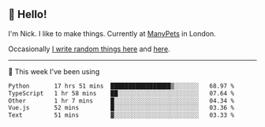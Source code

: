 ## 👋 Hello! 

I'm Nick. I like to make things. Currently at [ManyPets](https://manypets.com) in London.

Occasionally [I write random things here](https://nicksnell.com) and [here](https://twitter.com/nicksnell).

-------

🚀 This week I've been using

<!--START_SECTION:waka-->

```txt
Python       17 hrs 51 mins  █████████████████▒░░░░░░░   68.97 %
TypeScript   1 hr 58 mins    ██░░░░░░░░░░░░░░░░░░░░░░░   07.64 %
Other        1 hr 7 mins     █░░░░░░░░░░░░░░░░░░░░░░░░   04.34 %
Vue.js       52 mins         █░░░░░░░░░░░░░░░░░░░░░░░░   03.36 %
Text         51 mins         ▓░░░░░░░░░░░░░░░░░░░░░░░░   03.33 %
```

<!--END_SECTION:waka-->
